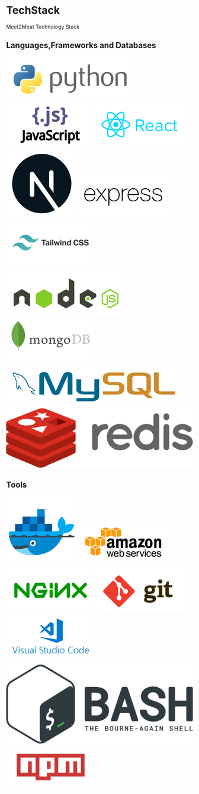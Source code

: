 # TechStack
Meet2Meat Technology Stack

## Languages,Frameworks and Databases

![Python3](/images/python-horizontal.svg) ![js](/images/javascript-ar21.svg) ![React](/images/reactjs-ar21.svg) ![NextJs](/images/nextjs.svg) ![express](/images/expressjs-ar21.svg) ![Tailwind](/images/tailwindcss-ar21.svg)


![NodeJS](/images/nodejs-horizontal.svg) ![MongoDB](/images/mongodb-ar21.svg) ![MySQL](/images/mysql-horizontal.svg) ![redis](/images/redis-official.svg)

## Tools

![Docker](/images/docker.svg) ![AWS](/images/amazon_aws-ar21.svg) ![Nginx](/images/nginx-ar21.svg) ![GIT](/images/git-scm-ar21.svg) ![VScode](/images/visualstudio_code-ar21.svg) 

![Bash](/images/gnu_bash-official.svg) ![NPM](/images/npmjs-ar21.svg)
